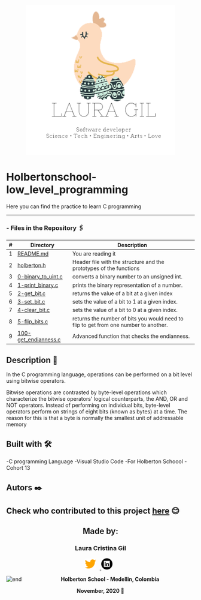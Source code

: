 <p align="center">
  <img src="https://github.com/lacrisy21/README-stuff/blob/main/Logomy.png" width="400"/>
 <br>
 </p>
</p>

# Holbertonschool-low_level_programming

Here you can find the practice to learn C programming

---
### - Files in the Repository 🖇️

#|Directory|Description
---|---|---
1|[README.md](./README.md)| You are reading it
2|[holberton.h](./holberton.h)| Header file with the structure and the prototypes of the functions
3|[0-binary_to_uint.c](./0-binary_to_uint.c)| converts a binary number to an unsigned int.
4|[1-print_binary.c](./1-print_binary.c)| prints the binary representation of a number.
5|[2-get_bit.c](./2-get_bit.c)| returns the value of a bit at a given index
6|[3-set_bit.c](./3-set_bit.c)| sets the value of a bit to 1 at a given index.
7|[4-clear_bit.c](./4-clear_bit.c)| sets the value of a bit to 0 at a given index.
8|[5-flip_bits.c](./5-flip_bits.c)|returns the number of bits you would need to flip to get from one number to another.
9|[100-get_endianness.c](./100-get_endianness.c)|Advanced function that checks the endianness.



## Description 🚀

In the C programming language, operations can be performed on a bit level using bitwise operators.

Bitwise operations are contrasted by byte-level operations which characterize the bitwise operators' logical counterparts, the AND, OR and NOT operators. Instead of performing on individual bits, byte-level operators perform on strings of eight bits (known as bytes) at a time. The reason for this is that a byte is normally the smallest unit of addressable memory

## Built with 🛠️
-C programming Language
-Visual Studio Code
-For Holberton Schoool
-Cohort 13

## Autors ✒️

Check who contributed to this project [here](https://github.com/your/project/contributors)
😊
---
<p align="center">
  <h2 align="center">Made by:</h2>
    <h3 align="center">Laura Cristina Gil</h3>
      <p align="center">
        <a href="https://twitter.com/Laa_Titina" target="_blank">
            <img alt="twitter_page" src="https://github.com/lacrisy21/README-stuff/blob/main/twitter.png" style="float: center; margin-right: 10px" height="30" width="30">
        </a>
        <a href="https://www.linkedin.com/in/lcristinagil/" target="_blank">
            <img alt="linkedin_page" src="https://github.com/lacrisy21/README-stuff/blob/main/LinkedIn.png" style="float: center; margin-right: 10px" height="30"  width="30">
        </a>
      </p>
</p>

<p align="center">
   <img src="https://www.holbertonschool.com/holberton-logo.png"
     alt="end"
     style="float: left; margin-right: 10px;">
</p>
<p align="center">
<b>Holberton School - Medellin, Colombia<b><br>
</p>
<p align="center">
<b>November, 2020 🌟 <b>
</p>
